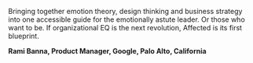 Bringing together emotion theory, design thinking and business strategy into one accessible guide for the emotionally astute leader. Or those who want to be. If organizational EQ is the next revolution, Affected is its first blueprint.

**Rami Banna, Product Manager, Google, Palo Alto, California**
